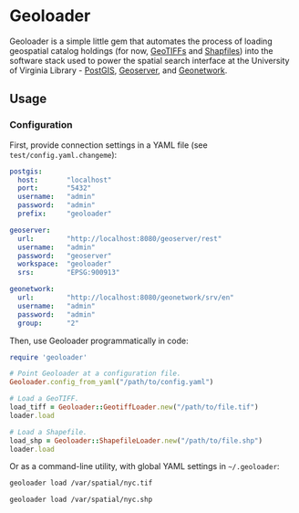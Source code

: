 # Geoloader

Geoloader is a simple little gem that automates the process of loading geospatial catalog holdings (for now, [GeoTIFFs][geotiff] and [Shapfiles][shapefile]) into the software stack used to power the spatial search interface at the University of Virginia Library - [PostGIS][postgis], [Geoserver][geoserver], and [Geonetwork][geonetwork].

## Usage

### Configuration

First, provide connection settings in a YAML file (see `test/config.yaml.changeme`):

```yaml
postgis:
  host:       "localhost"
  port:       "5432"
  username:   "admin"
  password:   "admin"
  prefix:     "geoloader"

geoserver:
  url:        "http://localhost:8080/geoserver/rest"
  username:   "admin"
  password:   "geoserver"
  workspace:  "geoloader"
  srs:        "EPSG:900913"

geonetwork:
  url:        "http://localhost:8080/geonetwork/srv/en"
  username:   "admin"
  password:   "admin"
  group:      "2"
```

Then, use Geoloader programmatically in code:

```ruby
require 'geoloader'

# Point Geoloader at a configuration file.
Geoloader.config_from_yaml("/path/to/config.yaml")

# Load a GeoTIFF.
load_tiff = Geoloader::GeotiffLoader.new("/path/to/file.tif")
loader.load

# Load a Shapefile.
load_shp = Geoloader::ShapefileLoader.new("/path/to/file.shp")
loader.load
```

Or as a command-line utility, with global YAML settings in `~/.geoloader`:

```bash
geoloader load /var/spatial/nyc.tif
```

```bash
geoloader load /var/spatial/nyc.shp
```

[geotiff]: http://en.wikipedia.org/wiki/Geotiff
[shapefile]: http://en.wikipedia.org/wiki/Shapefile
[postgis]: http://postgis.net/
[geoserver]: http://geoserver.org/
[geonetwork]: http://geoserver.org/
